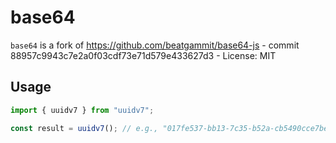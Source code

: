 # base64

`base64` is a fork of https://github.com/beatgammit/base64-js - commit 88957c9943c7e2a0f03cdf73e71d579e433627d3 - License: MIT

## Usage


```typescript
import { uuidv7 } from "uuidv7";

const result = uuidv7(); // e.g., "017fe537-bb13-7c35-b52a-cb5490cce7be"
```
